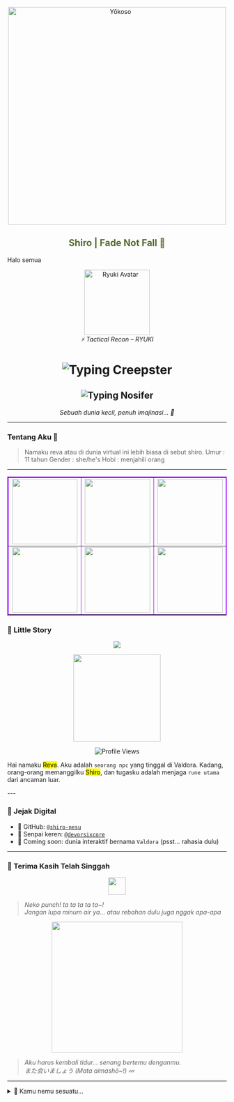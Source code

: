 <p align="center">
  <img src="https://files.catbox.moe/q7ihpu.jpg" width="500px" alt="Yōkoso">
</p>
<h2 align="center" style="color:#556B2F">
  Shiro | Fade Not Fall 🍫
</h2>

Halo semua
<p align="center">
  <img src="https://files.catbox.moe/mnl4an.jpg" width="150px" alt="Ryuki Avatar"/>
  <br/>
  <i>⚡ Tactical Recon – RYUKI</i>
</p>

<h1 align="center">
  <!-- Creepster -->
  <img src="https://readme-typing-svg.herokuapp.com?font=Creepster&duration=4000&pause=500&color=DC143C&center=true&vCenter=true&width=435&lines=Minasan%2C+youkoso~+%F0%9F%91%BB;Selamat+datang+di+profile+githubku;Yap+isinya+yapping" alt="Typing Creepster" />
</h1>

<h2 align="center">
  <!-- Nosifer -->
  <img src="https://readme-typing-svg.herokuapp.com?font=Nosifer&duration=5000&pause=700&color=8B0000&center=true&vCenter=true&width=480&lines=yeah;ups" alt="Typing Nosifer" />
</h2>

<p align="center"><i>Sebuah dunia kecil, penuh imajinasi... 🍂</i></p>

---

### Tentang Aku 💬

> Namaku reva atau di dunia virtual ini lebih biasa di sebut shiro.
 Umur : 11 tahun 
> Gender : she/he's 
> Hobi : menjahili orang
> 
---
<table align="center" border="1" cellpadding="5" cellspacing="0" style="border:2px solid #9d00ff; border-collapse: collapse;">
  <tr>
    <td><img src="https://files.catbox.moe/pum6jh.jpg" width="150px" /></td>
    <td><img src="https://files.catbox.moe/s7knrm.jpg" width="150px" /></td>
    <td><img src="https://files.catbox.moe/dbmj4b.jpg" width="150px" /></td>
  </tr>
  <tr>
    <td><img src="https://files.catbox.moe/xel2zf.jpg" width="150px" /></td>
    <td><img src="https://files.catbox.moe/8uareq.jpg" width="150px" /></td>
    <td><img src="https://files.catbox.moe/ncnacn.jpg" width="150px" /></td>
  </tr>
</table>

### 🍃 Little Story
<p align="center">
  <img src="https://readme-typing-svg.herokuapp.com?font=Creepster&duration=4000&pause=500&color=228B22&center=true&vCenter=true&width=400&lines=Ryuki+Recon+Ops;Valdora+Mission+Ready"/>
</p>
<p align="center">
<img src="https://files.catbox.moe/lisnbf.png" width="200" />
</p>

<p align="center">
<img src="https://komarev.com/ghpvc/?username=shiro-nesu&color=green&style=plastic&label=Dilihat" alt="Profile Views"/>
</p>

<p>
  Hai namaku <mark>Reva</mark>. Aku adalah <code>seorang npc</code> yang tinggal di Valdora. Kadang, orang-orang memanggilku <mark>Shiro</mark>, dan tugasku adalah menjaga <code>rune utama</code> dari ancaman luar.
</p>
---

### 🧭 Jejak Digital

- 🐾 GitHub: [`@shiro-nesu`](https://github.com/shiro-nesu)
- 🧪 Senpai keren: [`@devorsixcore`](https://github.com/devorsixcore)
- 🌌 Coming soon: dunia interaktif bernama `Valdora` (psst... rahasia dulu)

---

### 💐 Terima Kasih Telah Singgah

<p align="center">
<img src="https://user-images.githubusercontent.com/74038190/212284158-e840e285-664b-44d7-b79b-e264b5e54825.gif" height="40" />
</p>

> *Neko punch! ta ta ta ta ta~!*  
> *Jangan lupa minum air ya... atau rebahan dulu juga nggak apa-apa*

<p align="center">
<img src="https://ella.janitorai.com/events/ket.webp" width="300px">
</p>

> *Aku harus kembali tidur... senang bertemu denganmu.*  
> *また会いましょう (Mata aimashō~!) 💤*

---

<!-- Secret easter egg -->
<details>
<summary>🎁 Kamu nemu sesuatu...</summary>
<br>
<p>
  Ups Kosong . . .
</p>
</details>
